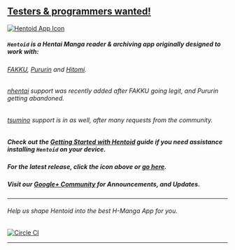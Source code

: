 ## [Testers & programmers wanted!](https://github.com/csaki/Hentoid/issues/46)
[![Hentoid App Icon](https://github.com/avluis/Hentoid-Resources/raw/master/wiki/assets/img/ic_launcher-web.png)](https://github.com/csaki/Hentoid/releases/latest)

##### `Hentoid` is a Hentai Manga reader & archiving app originally designed to work with:
###### [FAKKU](http://fakku.net/), [Pururin](https://github.com/avluis/Hentoid-Resources/blob/master/repo/assets/img/pururin.jpg) and [Hitomi](http://hitomi.la/).
###### [nhentai](http://nhentai.net/) support was recently added after FAKKU going legit, and Pururin getting abandoned.
###### [tsumino](http://tsumino.com/) support is in as well, after many requests from the community.
##### Check out the [Getting Started with Hentoid](https://github.com/csaki/Hentoid/wiki/Getting-Started-with-Hentoid) guide if you need assistance installing `Hentoid` on your device.
##### For the latest release, click the icon above or [go here](https://github.com/csaki/Hentoid/releases/latest).

##### Visit our [Google+ Community](https://plus.google.com/communities/110496467189870321840) for Announcements, and Updates.
___
###### Help us shape Hentoid into the best H-Manga App for you.
[![Circle CI](https://circleci.com/gh/avluis/Hentoid.svg?style=shield&circle-token=bb41b75f5b24c8d08258a88fe3dd04a88be7c8cb)](https://circleci.com/gh/avluis/Hentoid)
___